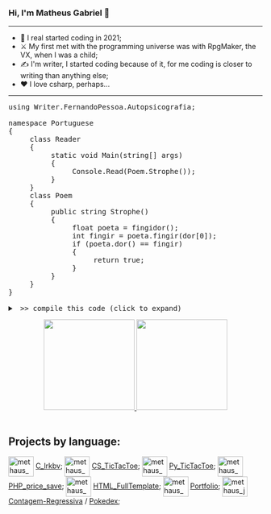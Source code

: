 ### Hi, I'm Matheus Gabriel 👋
---
- 🌱 I real started coding in 2021;
- ⚔️ My first met with the programming universe was with RpgMaker, the VX, when I was a child;
- ✍️ I'm writer, I started coding because of it, for me coding is closer to writing than anything else;
- ❤️ I love csharp, perhaps...
---
<pre>
using Writer.FernandoPessoa.Autopsicografia;

namespace Portuguese
{
     class Reader 
     {
          static void Main(string[] args)
          {
               Console.Read(Poem.Strophe());
          }
     }
     class Poem 
     {
          public string Strophe() 
          {
               float poeta = fingidor();
               int fingir = poeta.fingir(dor[0]);
               if (poeta.dor() == fingir)
               {
                    return true;
               }
          }
     }
}

<details><summary> >> compile this code (click to expand)</summary>
<i>O poeta é um fingidor, 
finge tão completamente
Que chega a fingir que é dor
A dor que deveras sente.
(Fernando Pessoa)</i>

📕 This verses are a citation in my first book, i love it. 😊</details></pre>
<div align="center">
  <a href="https://github.com/methaus">
    <img height="180em" src="https://github-readme-stats.vercel.app/api?username=methaus&show_icons=true&theme=dark&include_all_commits=true&count_private=true" />
    <img height="180em" src="https://github-readme-stats.vercel.app/api/top-langs/?username=methaus&layout=compact&langs_count=7&theme=dark" />
  </a>
</div>
<br>
<h2>Projects by language:</h2>
<div>
  <img align="center" alt="methaus_c" width="50" height="40" src="https://cdn.jsdelivr.net/gh/devicons/devicon/icons/c/c-original.svg" /> <a href="https://github.com/methaus/C_lrkbv">C_lrkbv</a>;
  <img align="center" alt="methaus_csharp" width="50" height="40" src="https://cdn.jsdelivr.net/gh/devicons/devicon/icons/csharp/csharp-original.svg" /> <a href="https://github.com/methaus/CS_TicTacToe">CS_TicTacToe</a>;
  <img align="center" alt="methaus_python" width="50" height="40" src="https://cdn.jsdelivr.net/gh/devicons/devicon/icons/python/python-original.svg" /> <a href="https://github.com/methaus/Py_TicTacToe">Py_TicTacToe</a>;
  <img align="center" alt="methaus_php" width="50" height="40" src="https://cdn.jsdelivr.net/gh/devicons/devicon/icons/php/php-original.svg" /> <a href="https://github.com/methaus/PHP_price_save">PHP_price_save</a>;
  <img align="center" alt="methaus_html" width="50" height="40" src="https://cdn.jsdelivr.net/gh/devicons/devicon/icons/html5/html5-original.svg" /> <a href="https://github.com/methaus/HTML_FullTemplate">HTML_FullTemplate</a>;
  <img align="center" alt="methaus_css" width="50" height="40" src="https://cdn.jsdelivr.net/gh/devicons/devicon/icons/css3/css3-original.svg" /> <a href="https://github.com/methaus/Portfolio">Portfolio</a>;
  <img align="center" alt="methaus_javascript" width="50" height="40" src="https://cdn.jsdelivr.net/gh/devicons/devicon/icons/javascript/javascript-original.svg" /> <a href="https://github.com/methaus/Contagem-Regressiva">Contagem-Regressiva</a> / <a href="https://github.com/methaus/Pokedex">Pokedex</a>;
</div>
<br>



